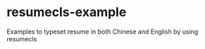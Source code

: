 resumecls-example
=================

Examples to typeset resume in both Chinese and English by using resumecls